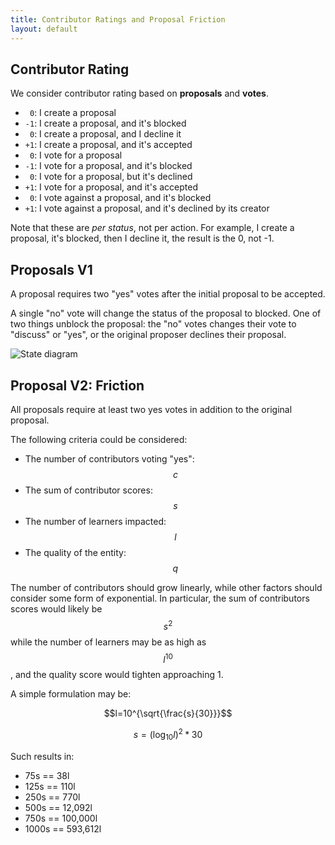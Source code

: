 ```yaml
---
title: Contributor Ratings and Proposal Friction
layout: default
---
```


<script
src="//cdn.mathjax.org/mathjax/latest/MathJax.js?config=TeX-AMS-MML_HTMLorMML">
</script>

Contributor Rating
------------------

We consider contributor rating based on **proposals** and **votes**.

- ` 0`: I create a proposal
- `-1`: I create a proposal, and it's blocked
- ` 0`: I create a proposal, and I decline it
- `+1`: I create a proposal, and it's accepted
- ` 0`: I vote for a proposal
- `-1`: I vote for a proposal, and it's blocked
- ` 0`: I vote for a proposal, but it's declined
- `+1`: I vote for a proposal, and it's accepted
- ` 0`: I vote against a proposal, and it's blocked
- `+1`: I vote against a proposal, and it's declined by its creator

Note that these are _per status_, not per action. For example, I create a proposal, it's blocked, then I decline it, the result is the 0, not -1.

Proposals V1
------------

A proposal requires two "yes" votes after the initial proposal to be accepted.

A single "no" vote will change the status of the proposal to blocked. One of two things unblock the proposal: the "no" votes changes their vote to "discuss" or "yes", or the original proposer declines their proposal.

![State diagram](https://docs.google.com/drawings/d/1YEmyN7elZebEoPOquy31CTZTP1wnTUjgqMGP4ywpeqM/pub?w=641&h=394)

Proposal V2: Friction
---------------------

All proposals require at least two yes votes in addition to the original proposal.

The following criteria could be considered:

- The number of contributors voting "yes": $$c$$
- The sum of contributor scores: $$s$$
- The number of learners impacted: $$l$$
- The quality of the entity: $$q$$

The number of contributors should grow linearly, while other factors should consider some form of exponential. In particular, the sum of contributors scores would likely be $$s^2$$ while the number of learners may be as high as $$l^{10}$$, and the quality score would tighten approaching 1.

A simple formulation may be:

$$l=10^{\sqrt{\frac{s}{30}}}$$

$$s=(\log_{10}l)^2*30$$

Such results in:

- 75s == 38l
- 125s == 110l
- 250s == 770l
- 500s == 12,092l
- 750s == 100,000l
- 1000s == 593,612l
